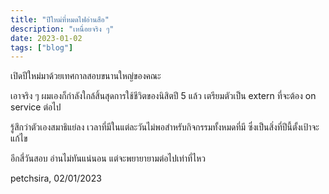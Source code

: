 ```yaml
---
title: "ปีใหม่ที่หมดไฟอ่านสือ"
description: "เหนื่อยจริง ๆ"
date: 2023-01-02
tags: ["blog"]
---
```


เปิดปีใหม่มาด้วยเทศกาลสอบขนานใหญ่ของคณะ

เอาจริง ๆ ผมเองก็กำลังใกล้สิ้นสุดการใช้ชีวิตของนิสิตปี 5 แล้ว เตรียมตัวเป็น extern ที่จะต้อง on service ต่อไป

รู้สึกว่าตัวเองสมาธิแย่ลง เวลาที่มีในแต่ละวันไม่พอสำหรับกิจกรรมทั้งหมดที่มี ซึ่งเป็นสิ่งที่ปีนี้ตั้งเป้าจะแก้ไข

อีกสี่วันสอบ อ่านไม่ทันแน่นอน แต่จะพยายายามต่อไปเท่าที่ไหว

petchsira, 02/01/2023